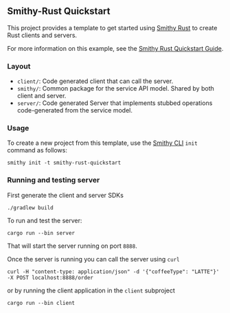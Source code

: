 ## Smithy-Rust Quickstart

This project provides a template to get started using [Smithy Rust](https://github.com/smithy-lang/smithy-rs/) 
to create Rust clients and servers.

For more information on this example, see the [Smithy Rust Quickstart Guide](https://smithy.io/2.0/rust/quickstart.html).

### Layout 

- `client/`: Code generated client that can call the server.
- `smithy/`: Common package for the service API model. Shared by both client and server.
- `server/`: Code generated Server that implements stubbed operations code-generated from the service model.

### Usage

To create a new project from this template, use the [Smithy CLI](https://smithy.io/2.0/guides/smithy-cli/index.html)
`init` command as follows:

```console
smithy init -t smithy-rust-quickstart
```

### Running and testing server

First generate the client and server SDKs

```console
./gradlew build
```

To run and test the server:

```console
cargo run --bin server
```

That will start the server running on port `8888`.

Once the server is running you can call the server using `curl`

```console
curl -H "content-type: application/json" -d '{"coffeeType": "LATTE"}' -X POST localhost:8888/order
```

or by running the client application in the `client` subproject


```console
cargo run --bin client
```
